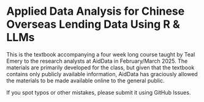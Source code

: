 
# Applied Data Analysis for Chinese Overseas Lending Data Using R & LLMs

This is the textbook accompanying a four week long course taught by Teal
Emery to the research analysts at AidData in February/March 2025. The
materials are primarily developed for the class, but given that the
textbook contains only publicly available information, AidData has
graciously allowed the materials to be made available online to the
general public.

If you spot typos or other mistakes, please submit it using GitHub
Issues.
